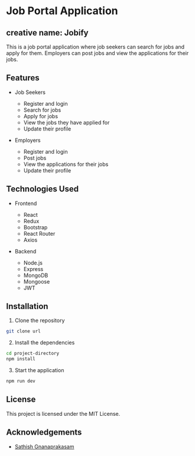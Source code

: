 # Job Portal Application

## creative name: Jobify

This is a job portal application where job seekers can search for jobs and apply for them. Employers can post jobs and view the applications for their jobs.

## Features

- Job Seekers

  - Register and login
  - Search for jobs
  - Apply for jobs
  - View the jobs they have applied for
  - Update their profile

- Employers
  - Register and login
  - Post jobs
  - View the applications for their jobs
  - Update their profile

## Technologies Used

- Frontend

  - React
  - Redux
  - Bootstrap
  - React Router
  - Axios

- Backend

  - Node.js
  - Express
  - MongoDB
  - Mongoose
  - JWT

## Installation

1. Clone the repository

```bash
git clone url
```

2. Install the dependencies

```bash
cd project-directory
npm install
```

3. Start the application

```bash
npm run dev
```

## License

This project is licensed under the MIT License.

## Acknowledgements

- [Sathish Gnanaprakasam]()
